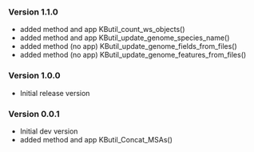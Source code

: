 ### Version 1.1.0
- added method and app KButil_count_ws_objects()
- added method and app KButil_update_genome_species_name()
- added method (no app) KButil_update_genome_fields_from_files()
- added method (no app) KButil_update_genome_features_from_files()

### Version 1.0.0
- Initial release version

### Version 0.0.1
- Initial dev version
- added method and app KButil_Concat_MSAs()
